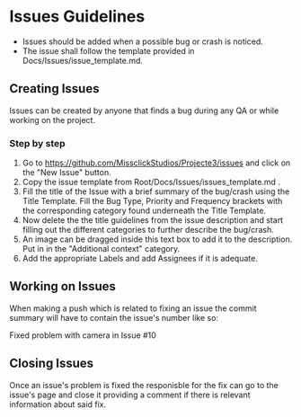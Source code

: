# Issues Guidelines

- Issues should be added when a possible bug or crash is noticed.
- The issue shall follow the template provided in Docs/Issues/issue_template.md.


## Creating Issues

Issues can be created by anyone that finds a bug during any QA or while working on the project.

### Step by step

1. Go to https://github.com/MissclickStudios/Projecte3/issues and click on the "New Issue" button.
2. Copy the issue template from Root/Docs/Issues/issues_template.md .
3. Fill the title of the Issue with a brief summary of the bug/crash using the Title Template. Fill the Bug Type, Priority and Frequency brackets with the corresponding category found underneath the Title Template.
4. Now delete the the title guidelines from the issue description and start filling out the different categories to further describe the bug/crash.
5. An image can be dragged inside this text box to add it to the description. Put in in the "Additional context" category.
6. Add the appropriate Labels and add Assignees if it is adequate.

## Working on Issues

When making a push which is related to fixing an issue the commit summary will have to contain the issue's number like so:

Fixed problem with camera in Issue #10

## Closing Issues

Once an issue's problem is fixed the responisble for the fix can go to the issue's page and close it providing a comment if there is relevant information about said fix.